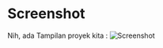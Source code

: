 # Screenshot
Nih, ada Tampilan proyek kita :
![Screenshot](https://github.com/user-attachments/assets/6b7c4133-d407-405a-9c50-7811f3eb73de)
